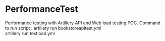 # PerformanceTest
Performance testing with Artillery
API and Web load testing POC. 
Command to run script : 
     artillery run bookstoreapitest.yml     
     artillery run testload.yml     
 
